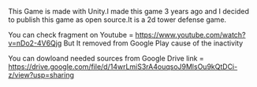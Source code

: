 This Game is made with Unity.I made this game 3 years ago and I decided to publish this game as open source.It is a 2d tower defense game.

You can check fragment on Youtube = https://www.youtube.com/watch?v=nDo2-4V6Qjg
But It removed from Google Play cause of the inactivity

You can dowloand needed sources from Google Drive link = https://drive.google.com/file/d/14wrLmiS3rA4ouqsoJ9MlsOu9kQtDCi-z/view?usp=sharing
